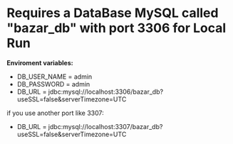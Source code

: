 # **Requires a DataBase MySQL called "bazar_db" with port 3306 for Local Run**

**Enviroment variables: <br>**
- DB_USER_NAME = admin <br>
- DB_PASSWORD = admin <br>
- DB_URL = jdbc:mysql://localhost:3306/bazar_db?useSSL=false&serverTimezone=UTC

if you use another port like 3307: <br>
- DB_URL = jdbc:mysql://localhost:3307/bazar_db?useSSL=false&serverTimezone=UTC
